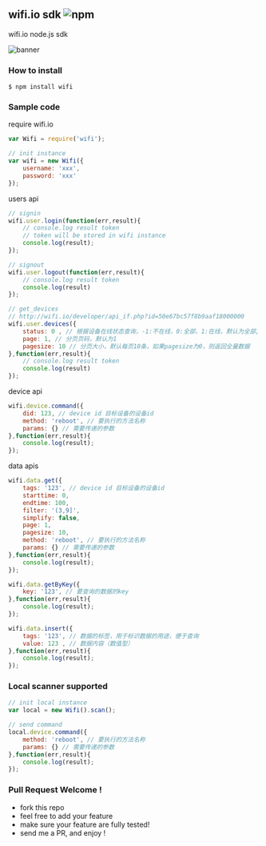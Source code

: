 wifi.io sdk ![npm](https://badge.fury.io/js/wifi.png)
---

wifi.io node.js sdk

![banner](http://ww3.sinaimg.cn/large/61ff0de3gw1e7xn2w65nvj20m8063q49.jpg)

### How to install 

````
$ npm install wifi
````

### Sample code

require wifi.io

````javascript
var Wifi = require('wifi');

// init instance
var wifi = new Wifi({
    username: 'xxx',
    password: 'xxx'
});
````

users api
````javascript
// signin
wifi.user.login(function(err,result){
    // console.log result token
    // token will be stored in wifi instance
    console.log(result);
});

// signout
wifi.user.logout(function(err,result){
    // console.log result token
    console.log(result) 
});

// get_devices
// http://wifi.io/developer/api_if.php?id=50e67bc57f8b9aaf18000000
wifi.user.devices({
    status: 0 , // 根据设备在线状态查询，-1:不在线，0:全部，1:在线，默认为全部,
    page: 1, // 分页页码，默认为1
    pagesize: 10 // 分页大小，默认每页10条，如果pagesize为0，则返回全量数据
},function(err,result){
    // console.log result token
    console.log(result) 
});
````

device api
````javascript
wifi.device.command({
    did: 123, // device id 目标设备的设备id
    method: 'reboot', // 要执行的方法名称
    params: {} // 需要传递的参数
},function(err,result){
    console.log(result);
});
````

data apis
````javascript
wifi.data.get({
    tags: '123', // device id 目标设备的设备id
    starttime: 0,
    endtime: 100,
    filter: '(3,9]',
    simplify: false,
    page: 1,
    pagesize: 10,
    method: 'reboot', // 要执行的方法名称
    params: {} // 需要传递的参数
},function(err,result){
    console.log(result);
});

wifi.data.getByKey({
    key: '123', // 要查询的数据的key
},function(err,result){
    console.log(result);
});

wifi.data.insert({
    tags: '123', // 数据的标签，用于标识数据的用途，便于查询
    value: 123 , // 数据内容（数值型）
},function(err,result){
    console.log(result);
});
````

### Local scanner supported

````javascript
// init local instance
var local = new Wifi().scan();

// send command
local.device.command({
    method: 'reboot', // 要执行的方法名称
    params: {} // 需要传递的参数
},function(err,result){
    console.log(result);
});
````

### Pull Request Welcome !

- fork this repo
- feel free to add your feature
- make sure your feature are fully tested!
- send me a PR, and enjoy !